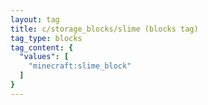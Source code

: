 ```yaml
---
layout: tag
title: c/storage_blocks/slime (blocks tag)
tag_type: blocks
tag_content: {
  "values": [
    "minecraft:slime_block"
  ]
}
---
```

